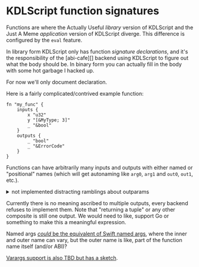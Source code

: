 # KDLScript function signatures


Functions are where the Actually Useful *library* version of KDLScript and the Just A Meme *application* version of KDLScript diverge. This difference is configured by the `eval` feature.

In library form KDLScript only has function *signature declarations*, and it's the responsibility of the [abi-cafe][] backend using KDLScript to figure out what the body should be. In binary form you can actually fill in the body with some hot garbage I hacked up.

For now we'll only document declaration.

Here is a fairly complicated/contrived example function:

```kdl
fn "my_func" {
    inputs {
        x "u32"
        y "[&MyType; 3]"
        _ "&bool"
    }
    outputs {
        _ "bool"
        _ "&ErrorCode"
    }
}
```

Functions can have arbitrarily many inputs and outputs with either named or "positional" names (which will get autonaming like `arg0`, `arg1` and `out0`, `out1`, etc.).

<details>
<summary> not implemented distracting ramblings about outparams </summary>
As discussed in the section on "Reference Types", references in outputs are sugar for out-params, which should appear after the inputs and before outputs. So the above would lower to something like the following in Rust (values chosen arbitrarily here, and we wouldn't use asserts in practice, but instead record the values for comparison):

```rust ,ignore
fn my_func(
    x: u32,
    y: [&MyType; 3],
    arg2: &bool,
    out1: &mut ErrorCode,
) -> bool {
    // Check the inputs are what we expect...
    assert_eq!(x, 5);
    assert_eq!(y[0].val, 8);
    assert_eq!(y[1].val, 9);
    assert_eq!(y[2].val, 10);
    assert_eq!(*arg2, true);

    // Return outputs
    *out1 = ErrorCode::Bad;
    return true;
}


fn my_func_caller() {
    // Setup the inputs
    let x = 5;
    let y_0 = MyType { val: 8 };
    let y_1 = MyType { val: 9 };
    let y_2 = MyType { val: 10 };
    let y = [&y_0, &y_1, &y_1];
    let arg2 = false;

    // Setup outparams
    let mut out1 = ErrorCode::default();

    // Do the call
    let out0 = my_func(x, y, &arg2, &mut out1);

    // Checkout outputs
    assert_eq!(out0, true);
    assert_eq!(*out1, ErrorCode::Bad);
}
```

> God writing that sucked ass, and it wasn't even the "proper" value checking! This is why I built all this complicated crap to automate it!
>
> Update: actually even automating this was miserable, and also outparams aren't really substantial ABI-wise right now, so I'm not sure I'll ever implement outparams. It's more complexity than it's worth!

</details>

Currently there is no meaning ascribed to multiple outputs, every backend refuses to implement them. Note that "returning a tuple" or any other composite is still one output. We would need to like, support Go or something to make this a meaningful expression.

Named args [*could* be the equivalent of Swift named args](https://github.com/Gankra/abi-cafe/issues/32), where the inner and outer name can vary, but the outer name is like, part of the function name itself (and/or ABI)?

[Varargs support is also TBD but has a sketch](https://github.com/Gankra/abi-cafe/issues/1#issuecomment-2200345710).
